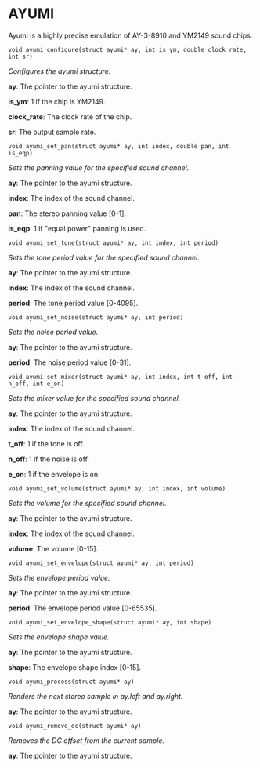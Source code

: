 AYUMI
=====

Ayumi is a highly precise emulation of AY-3-8910 and YM2149 sound chips.

    void ayumi_configure(struct ayumi* ay, int is_ym, double clock_rate, int sr)

*Configures the ayumi structure.*

**ay**: The pointer to the ayumi structure.

**is_ym**: 1 if the chip is YM2149.

**clock_rate**: The clock rate of the chip.

**sr**: The output sample rate.

    void ayumi_set_pan(struct ayumi* ay, int index, double pan, int is_eqp)

*Sets the panning value for the specified sound channel.*

**ay**: The pointer to the ayumi structure.

**index**: The index of the sound channel.

**pan**: The stereo panning value [0-1].

**is_eqp**: 1 if "equal power" panning is used.

    void ayumi_set_tone(struct ayumi* ay, int index, int period)

*Sets the tone period value for the specified sound channel.*

**ay**: The pointer to the ayumi structure.

**index**: The index of the sound channel.

**period**: The tone period value [0-4095].

    void ayumi_set_noise(struct ayumi* ay, int period)

*Sets the noise period value.*

**ay**: The pointer to the ayumi structure.

**period**: The noise period value [0-31].

    void ayumi_set_mixer(struct ayumi* ay, int index, int t_off, int n_off, int e_on)

*Sets the mixer value for the specified sound channel.*

**ay**: The pointer to the ayumi structure.

**index**: The index of the sound channel.

**t_off**: 1 if the tone is off.

**n_off**: 1 if the noise is off.

**e_on**: 1 if the envelope is on.

    void ayumi_set_volume(struct ayumi* ay, int index, int volume)

*Sets the volume for the specified sound channel.*

**ay**: The pointer to the ayumi structure.

**index**: The index of the sound channel.

**volume**: The volume [0-15].

    void ayumi_set_envelope(struct ayumi* ay, int period)

*Sets the envelope period value.*

**ay**: The pointer to the ayumi structure.

**period**: The envelope period value [0-65535].

    void ayumi_set_envelope_shape(struct ayumi* ay, int shape)

*Sets the envelope shape value.*

**ay**: The pointer to the ayumi structure.

**shape**: The envelope shape index [0-15].

    void ayumi_process(struct ayumi* ay)

*Renders the next stereo sample in ay.left and ay.right.*

**ay**: The pointer to the ayumi structure.

    void ayumi_remove_dc(struct ayumi* ay)

*Removes the DC offset from the current sample.*

**ay**: The pointer to the ayumi structure.
